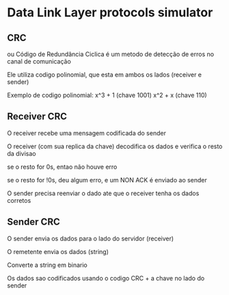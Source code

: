 # Data Link Layer protocols simulator

## CRC 
ou Código de Redundância Ciclica é um metodo de detecção de erros no canal de comunicação

Ele utiliza codigo polinomial, que esta em ambos os lados (receiver e sender)

Exemplo de codigo polinomial: 
x^3 + 1 (chave 1001)
x^2 + x (chave 110)

## Receiver CRC
O receiver recebe uma mensagem codificada do sender

O receiver (com sua replica da chave) decodifica os dados e verifica o resto da divisao

se o resto for 0s, entao não houve erro

se o resto for !0s, deu algum erro, e um NON ACK é enviado ao sender

O sender precisa reenviar o dado ate que o receiver tenha os dados corretos

## Sender CRC
O sender envia os dados para o lado do servidor (receiver)

O remetente envia os dados (string)

Converte a string em binario

Os dados sao codificados usando o codigo CRC + a chave no lado do sender



